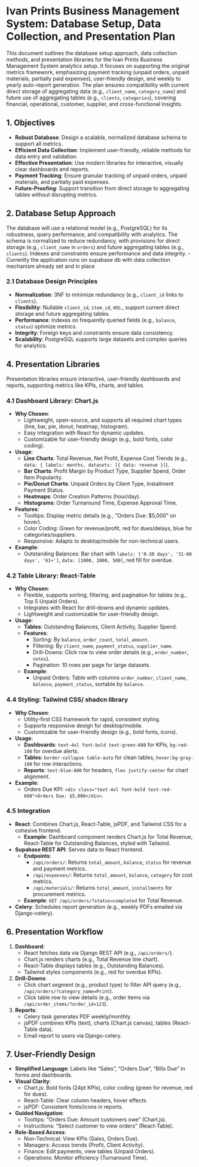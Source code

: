 # Ivan Prints Business Management System: Database Setup, Data Collection, and Presentation Plan

This document outlines the database setup approach, data collection methods, and presentation libraries for the Ivan Prints Business Management System analytics setup. It focuses on supporting the original metrics framework, emphasizing payment tracking (unpaid orders, unpaid materials, partially paid expenses), user-friendly design, and weekly to yearly auto-report generation. The plan ensures compatibility with current direct storage of aggregating data (e.g., `client_name`, `category_name`) and future use of aggregating tables (e.g., `clients`, `categories`), covering financial, operational, customer, supplier, and cross-functional insights.

## 1. Objectives

- **Robust Database**: Design a scalable, normalized database schema to support all metrics.
- **Efficient Data Collection**: Implement user-friendly, reliable methods for data entry and validation.
- **Effective Presentation**: Use modern libraries for interactive, visually clear dashboards and reports.
- **Payment Tracking**: Ensure granular tracking of unpaid orders, unpaid materials, and partially paid expenses.
- **Future-Proofing**: Support transition from direct storage to aggregating tables without disrupting metrics.

## 2. Database Setup Approach

The database will use a relational model (e.g., PostgreSQL) for its robustness, query performance, and compatibility with analytics. The schema is normalized to reduce redundancy, with provisions for direct storage (e.g., `client_name` in `orders`) and future aggregating tables (e.g., `clients`). Indexes and constraints ensure performance and data integrity. - Currenlty the application runs on supabase db with data collection mechanism already set and in place

### 2.1 Database Design Principles

- **Normalization**: 3NF to minimize redundancy (e.g., `client_id` links to `clients`).
- **Flexibility**: Nullable `client_id`, `item_id`, etc., support current direct storage and future aggregating tables.
- **Performance**: Indexes on frequently queried fields (e.g., `balance`, `status`) optimize metrics.
- **Integrity**: Foreign keys and constraints ensure data consistency.
- **Scalability**: PostgreSQL supports large datasets and complex queries for analytics.


## 4. Presentation Libraries

Presentation libraries ensure interactive, user-friendly dashboards and reports, supporting metrics like KPIs, charts, and tables.

### 4.1 Dashboard Library: Chart.js

- **Why Chosen**:
    - Lightweight, open-source, and supports all required chart types (line, bar, pie, donut, heatmap, histogram).
    - Easy integration with React for dynamic updates.
    - Customizable for user-friendly design (e.g., bold fonts, color coding).
- **Usage**:
    - **Line Charts**: Total Revenue, Net Profit, Expense Cost Trends (e.g., `data: { labels: months, datasets: [{ data: revenue }]`).
    - **Bar Charts**: Profit Margin by Product Type, Supplier Spend, Order Item Popularity.
    - **Pie/Donut Charts**: Unpaid Orders by Client Type, Installment Payment Status.
    - **Heatmaps**: Order Creation Patterns (hour/day).
    - **Histograms**: Order Turnaround Time, Expense Approval Time.
- **Features**:
    - Tooltips: Display metric details (e.g., “Orders Due: $5,000” on hover).
    - Color Coding: Green for revenue/profit, red for dues/delays, blue for categories/suppliers.
    - Responsive: Adapts to desktop/mobile for non-technical users.
- **Example**:
    - Outstanding Balances: Bar chart with `labels: ['0-30 days', '31-60 days', '61+']`, `data: [1000, 2000, 500]`, red fill for overdue.

### 4.2 Table Library: React-Table

- **Why Chosen**:
    - Flexible, supports sorting, filtering, and pagination for tables (e.g., Top 5 Unpaid Orders).
    - Integrates with React for drill-downs and dynamic updates.
    - Lightweight and customizable for user-friendly design.
- **Usage**:
    - **Tables**: Outstanding Balances, Client Activity, Supplier Spend.
    - **Features**:
        - Sorting: By `balance`, `order_count`, `total_amount`.
        - Filtering: By `client_name`, `payment_status`, `supplier_name`.
        - Drill-Downs: Click row to view order details (e.g., `order_number`, `notes`).
        - Pagination: 10 rows per page for large datasets.
    - **Example**:
        - Unpaid Orders: Table with columns `order_number`, `client_name`, `balance`, `payment_status`, sortable by `balance`.


### 4.4 Styling: Tailwind CSS/ shadcn library

- **Why Chosen**:
    - Utility-first CSS framework for rapid, consistent styling.
    - Supports responsive design for desktop/mobile.
    - Customizable for user-friendly design (e.g., bold fonts, icons).
- **Usage**:
    - **Dashboards**: `text-4xl font-bold text-green-600` for KPIs, `bg-red-100` for overdue alerts.
    - **Tables**: `border-collapse table-auto` for clean tables, `hover:bg-gray-100` for row interactions.
    - **Reports**: `text-blue-800` for headers, `flex justify-center` for chart alignment.
- **Example**:
    - Orders Due KPI: `<div class="text-4xl font-bold text-red-600">Orders Due: $5,000</div>`.

### 4.5 Integration

- **React**: Combines Chart.js, React-Table, jsPDF, and Tailwind CSS for a cohesive frontend.
    - **Example**: Dashboard component renders Chart.js for Total Revenue, React-Table for Outstanding Balances, styled with Tailwind.
- **Supabase REST API**: Serves data to React frontend.
    - **Endpoints**:
        - `/api/orders/`: Returns `total_amount`, `balance`, `status` for revenue and payment metrics.
        - `/api/expenses/`: Returns `total_amount`, `balance`, `category` for cost metrics.
        - `/api/materials/`: Returns `total_amount`, `installments` for procurement metrics.
    - **Example**: `GET /api/orders/?status=completed` for Total Revenue.
- **Celery**: Schedules report generation (e.g., weekly PDFs emailed via Django-celery).


## 6. Presentation Workflow

1. **Dashboard**:
    - React fetches data via Django REST API (e.g., `/api/orders/`).
    - Chart.js renders charts (e.g., Total Revenue line chart).
    - React-Table displays tables (e.g., Outstanding Balances).
    - Tailwind styles components (e.g., red for overdue KPIs).
2. **Drill-Downs**:
    - Click chart segment (e.g., product type) to filter API query (e.g., `/api/orders/?category_name=Print`).
    - Click table row to view details (e.g., order items via `/api/order_items/?order_id=123`).
3. **Reports**:
    - Celery task generates PDF weekly/monthly.
    - jsPDF combines KPIs (text), charts (Chart.js canvas), tables (React-Table data).
    - Email report to users via Django-celery.

## 7. User-Friendly Design

- **Simplified Language**: Labels like “Sales”, “Orders Due”, “Bills Due” in forms and dashboards.
- **Visual Clarity**:
    - Chart.js: Bold fonts (24pt KPIs), color coding (green for revenue, red for dues).
    - React-Table: Clear column headers, hover effects.
    - jsPDF: Consistent fonts/icons in reports.
- **Guided Navigation**:
    - Tooltips: “Orders Due: Amount customers owe” (Chart.js).
    - Instructions: “Select customer to view orders” (React-Table).
- **Role-Based Access**:
    - Non-Technical: View KPIs (Sales, Orders Due).
    - Managers: Access trends (Profit, Client Activity).
    - Finance: Edit payments, view tables (Unpaid Orders).
    - Operations: Monitor efficiency (Turnaround Time).

